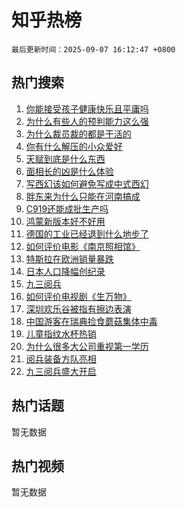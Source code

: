 # 知乎热榜

`最后更新时间：2025-09-07 16:12:47 +0800`

## 热门搜索

1. [你能接受孩子健康快乐且平庸吗](https://www.zhihu.com/search?q=%E4%BD%A0%E8%83%BD%E6%8E%A5%E5%8F%97%E5%AD%A9%E5%AD%90%E5%81%A5%E5%BA%B7%E5%BF%AB%E4%B9%90%E4%B8%94%E5%B9%B3%E5%BA%B8%E5%90%97)
1. [为什么有些人的预判能力这么强](https://www.zhihu.com/search?q=%E4%B8%BA%E4%BB%80%E4%B9%88%E6%9C%89%E4%BA%9B%E4%BA%BA%E7%9A%84%E9%A2%84%E5%88%A4%E8%83%BD%E5%8A%9B%E8%BF%99%E4%B9%88%E5%BC%BA)
1. [为什么裁员裁的都是干活的](https://www.zhihu.com/search?q=%E4%B8%BA%E4%BB%80%E4%B9%88%E8%A3%81%E5%91%98%E8%A3%81%E7%9A%84%E9%83%BD%E6%98%AF%E5%B9%B2%E6%B4%BB%E7%9A%84)
1. [你有什么解压的小众爱好](https://www.zhihu.com/search?q=%E4%BD%A0%E6%9C%89%E4%BB%80%E4%B9%88%E8%A7%A3%E5%8E%8B%E7%9A%84%E5%B0%8F%E4%BC%97%E7%88%B1%E5%A5%BD)
1. [天赋到底是什么东西](https://www.zhihu.com/search?q=%E5%A4%A9%E8%B5%8B%E5%88%B0%E5%BA%95%E6%98%AF%E4%BB%80%E4%B9%88%E4%B8%9C%E8%A5%BF)
1. [面相长的凶是什么体验](https://www.zhihu.com/search?q=%E9%9D%A2%E7%9B%B8%E9%95%BF%E7%9A%84%E5%87%B6%E6%98%AF%E4%BB%80%E4%B9%88%E4%BD%93%E9%AA%8C)
1. [写西幻该如何避免写成中式西幻](https://www.zhihu.com/search?q=%E5%86%99%E8%A5%BF%E5%B9%BB%E8%AF%A5%E5%A6%82%E4%BD%95%E9%81%BF%E5%85%8D%E5%86%99%E6%88%90%E4%B8%AD%E5%BC%8F%E8%A5%BF%E5%B9%BB)
1. [胖东来为什么只能在河南搞成](https://www.zhihu.com/search?q=%E8%83%96%E4%B8%9C%E6%9D%A5%E4%B8%BA%E4%BB%80%E4%B9%88%E5%8F%AA%E8%83%BD%E5%9C%A8%E6%B2%B3%E5%8D%97%E6%90%9E%E6%88%90)
1. [C919还能成批生产吗](https://www.zhihu.com/search?q=C919%E8%BF%98%E8%83%BD%E6%88%90%E6%89%B9%E7%94%9F%E4%BA%A7%E5%90%97)
1. [鸿蒙新版本好不好用](https://www.zhihu.com/search?q=%E9%B8%BF%E8%92%99%E6%96%B0%E7%89%88%E6%9C%AC%E5%A5%BD%E4%B8%8D%E5%A5%BD%E7%94%A8)
1. [德国的工业已经退到什么地步了](https://www.zhihu.com/search?q=%E5%BE%B7%E5%9B%BD%E7%9A%84%E5%B7%A5%E4%B8%9A%E5%B7%B2%E7%BB%8F%E9%80%80%E5%88%B0%E4%BB%80%E4%B9%88%E5%9C%B0%E6%AD%A5%E4%BA%86)
1. [如何评价电影《南京照相馆》](https://www.zhihu.com/search?q=%E5%A6%82%E4%BD%95%E8%AF%84%E4%BB%B7%E7%94%B5%E5%BD%B1%E3%80%8A%E5%8D%97%E4%BA%AC%E7%85%A7%E7%9B%B8%E9%A6%86%E3%80%8B)
1. [特斯拉在欧洲销量暴跌](https://www.zhihu.com/search?q=%E7%89%B9%E6%96%AF%E6%8B%89%E5%9C%A8%E6%AC%A7%E6%B4%B2%E9%94%80%E9%87%8F%E6%9A%B4%E8%B7%8C)
1. [日本人口降幅创纪录](https://www.zhihu.com/search?q=%E6%97%A5%E6%9C%AC%E4%BA%BA%E5%8F%A3%E9%99%8D%E5%B9%85%E5%88%9B%E7%BA%AA%E5%BD%95)
1. [九三阅兵](https://www.zhihu.com/search?q=%E4%B9%9D%E4%B8%89%E9%98%85%E5%85%B5)
1. [如何评价电视剧《生万物》](https://www.zhihu.com/search?q=%E5%A6%82%E4%BD%95%E8%AF%84%E4%BB%B7%E7%94%B5%E8%A7%86%E5%89%A7%E3%80%8A%E7%94%9F%E4%B8%87%E7%89%A9%E3%80%8B)
1. [深圳欢乐谷被指有擦边表演](https://www.zhihu.com/search?q=%E6%B7%B1%E5%9C%B3%E6%AC%A2%E4%B9%90%E8%B0%B7%E8%A2%AB%E6%8C%87%E6%9C%89%E6%93%A6%E8%BE%B9%E8%A1%A8%E6%BC%94)
1. [中国游客在瑞典捡食蘑菇集体中毒](https://www.zhihu.com/search?q=%E4%B8%AD%E5%9B%BD%E6%B8%B8%E5%AE%A2%E5%9C%A8%E7%91%9E%E5%85%B8%E6%8D%A1%E9%A3%9F%E8%98%91%E8%8F%87%E9%9B%86%E4%BD%93%E4%B8%AD%E6%AF%92)
1. [儿童指纹水杯热销](https://www.zhihu.com/search?q=%E5%84%BF%E7%AB%A5%E6%8C%87%E7%BA%B9%E6%B0%B4%E6%9D%AF%E7%83%AD%E9%94%80)
1. [为什么很多大公司重视第一学历](https://www.zhihu.com/search?q=%E4%B8%BA%E4%BB%80%E4%B9%88%E5%BE%88%E5%A4%9A%E5%A4%A7%E5%85%AC%E5%8F%B8%E9%87%8D%E8%A7%86%E7%AC%AC%E4%B8%80%E5%AD%A6%E5%8E%86)
1. [阅兵装备方队亮相](https://www.zhihu.com/search?q=%E9%98%85%E5%85%B5%E8%A3%85%E5%A4%87%E6%96%B9%E9%98%9F%E4%BA%AE%E7%9B%B8)
1. [九三阅兵盛大开启](https://www.zhihu.com/search?q=%E4%B9%9D%E4%B8%89%E9%98%85%E5%85%B5%E7%9B%9B%E5%A4%A7%E5%BC%80%E5%90%AF)

## 热门话题

暂无数据

## 热门视频

暂无数据